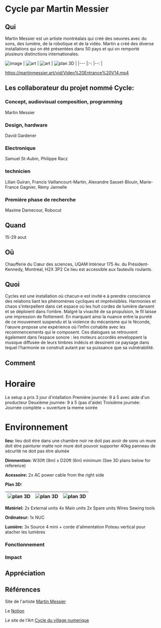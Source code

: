# Cycle par Martin Messier

## Qui
Martin Messier est un artiste montréalais qui créé des oeuvres avec du sons, des lumière, de la robotique et de la vidéo. Martin a créé des diverse installations qui on été présentées dans 50 pays et qui on remporté plusieurs distinctions internationales. 

![image](https://github.com/user-attachments/assets/8e7e09fb-130d-4dca-928f-c257d9ac0335)
|   ![art](https://github.com/user-attachments/assets/d276ac8a-f78a-468e-9473-a16e3042749f)   |   ![art](https://github.com/user-attachments/assets/92ab3d81-fe21-4c42-9d9a-7c536e37f61a)  |   ![plan 3D](https://github.com/user-attachments/assets/9ed55b8f-378c-4851-8dc2-5f89047f0c24)  | 
|---    |:-:    |--:    |

https://martinmessier.art/vid/Video%20Entrance%20V14.mp4

## Les collaborateur du projet nommé Cycle: 

### Concept, audiovisual composition, programming
Martin Messier

### Design, hardware
David Gardener

### Electronique
Samuel St-Aubin, Philippe Racz

### technicien
Lilian Guiran, Francis Vaillancourt-Martin, Alexandre Sasset-Blouin, Marie-France Gagnier, Rémy Jannelle

### Première phase de recherche
Maxime Damecour, Robocut


## Quand
15-29 aout



## Oû


Chaufferie du Cœur des sciences, UQAM
Intérieur
175 Av. du Président-Kennedy, Montréal, H2X 3P2
Ce lieu est accessible aux fauteuils roulants. 

## Quoi
Cycles est une installation où chacun·e est invité·e à prendre conscience des relations liant les phénomènes cycliques et imprévisibles. Harmonies et chaos s’interpellent dans cet espace où les huit cordes de lumière dansent et se déploient dans l’ombre.
Malgré la vivacité de sa propulsion, le fil laisse une impression de flottement. En marquant ainsi la nuance entre la pureté de ce mouvement suspendu et la violence du mécanisme qui le féconde, l'œuvre propose une expérience où l’infini cohabite avec les recommencements qui le composent.
Ces dialogues se retrouvent également dans l’espace sonore : les moteurs accordés enveloppent la musique diffusée de leurs timbres indécis et dessinent ce paysage dans lequel l’harmonie se construit autant par sa puissance que sa vulnérabilité.


## Comment

# Horaire
Le setup a pris 3 jour d'intallation 
Première journée: 9 à 5 avec aide d'un producteur
Deuxième journée: 9 à 5 (pas d'aide)
Troisième journée: Journée complète + ouverture la meme soirée


# Environnement
**lieu:**  lieu doit étre dans une chambre noir
        ne doit pas avoir de sons
        un mure doit étre painturer matte noir
        mure doit pouvoir supporter 40kg
        panneau de sécurité ne doit pas étre alumée 
        
**Dimmention:**  W30ft (9m) x D20ft (6m) minimum (See 3D plans below for reference) 

**Acessoire:** 2x AC power cable from the right side

**Plan 3D:** 

|   ![plan 3D](https://github.com/user-attachments/assets/af2c837f-fa4e-4950-b762-b55755ed72dc)   |   ![plan 3D](https://github.com/user-attachments/assets/83baa23e-73f5-48b7-9d7a-842374d702c2)  |   ![plan 3D](https://github.com/user-attachments/assets/1b13df78-076a-48b4-8941-58d810915ff9)  |
|---    |:-:    |--:    |

**Matériel:**
          2x External units
          4x Main units
          2x Spare units
          Wires
          Sewing tools 

**Ordinateur:**
        1x NUC

**Lumière:**
        3x Source 4 mini + corde d'alimentation
        Poteau vertical pour atacher les lumières

### Fonctionnement
### Impact

## Appréciation

## Références

Site de l'artiste [Martin Messier](https://martinmessier.art) 

Le [Notion](https://14lieux.notion.site/Cycles-90bb1ce7606848d2860292edbceae302) 

Le site de l'Art [Cycle du village numerique](https://village-numerique.mutek.org/fr/installations/cycles-par-martin-messier) 


